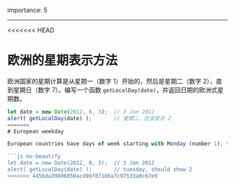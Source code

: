 importance: 5

---

<<<<<<< HEAD
# 欧洲的星期表示方法

欧洲国家的星期计算是从星期一（数字 1）开始的，然后是星期二（数字 2），直到星期日（数字 7）。编写一个函数 `getLocalDay(date)`，并返回日期的欧洲式星期数。

```js no-beautify
let date = new Date(2012, 0, 3);  // 3 Jan 2012
alert( getLocalDay(date) );       // 星期二，应该显示 2
=======
# European weekday

European countries have days of week starting with Monday (number 1), then Tuesday (number 2) and till Sunday (number 7). Write a function `getLocalDay(date)` that returns the "European" day of week for `date`.

```js no-beautify
let date = new Date(2012, 0, 3);  // 3 Jan 2012
alert( getLocalDay(date) );       // tuesday, should show 2
>>>>>>> 445bda39806050acd96f87166a7c97533a0c67e9
```

